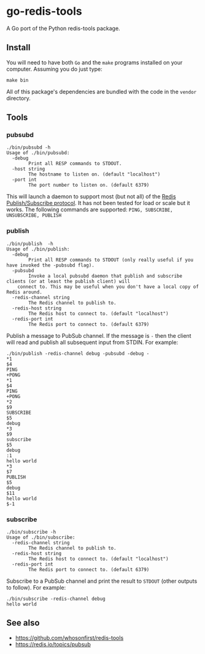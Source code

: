 # go-redis-tools

A Go port of the Python redis-tools package.

## Install

You will need to have both `Go` and the `make` programs installed on your computer. Assuming you do just type:

```
make bin
```

All of this package's dependencies are bundled with the code in the `vendor` directory.

## Tools

### pubsubd

```
./bin/pubsubd -h
Usage of ./bin/pubsubd:
  -debug
    	Print all RESP commands to STDOUT.
  -host string
    	The hostname to listen on. (default "localhost")
  -port int
    	The port number to listen on. (default 6379)
```

This will launch a daemon to support most (but not all) of the [Redis Publish/Subscribe protocol](https://redis.io/topics/pubsub). It has not been tested for load or scale but it works. The following commands are supported: `PING, SUBSCRIBE, UNSUBSCRIBE, PUBLISH`

### publish

```
./bin/publish  -h
Usage of ./bin/publish:
  -debug
    	Print all RESP commands to STDOUT (only really useful if you have invoked the -pubsubd flag).
  -pubsubd
    	Invoke a local pubsubd daemon that publish and subscribe clients (or at least the publish client) will
	connect to. This may be useful when you don't have a local copy of Redis around.
  -redis-channel string
    	The Redis channel to publish to.
  -redis-host string
    	The Redis host to connect to. (default "localhost")
  -redis-port int
    	The Redis port to connect to. (default 6379)
```

Publish a message to PubSub channel. If the message is `-` then the client will read and publish all subsequent input from STDIN. For example:

```
./bin/publish -redis-channel debug -pubsubd -debug -
*1
$4
PING
+PONG
*1
$4
PING
+PONG
*2
$9
SUBSCRIBE
$5
debug
*3
$9
subscribe
$5
debug
:1
hello world
*3
$7
PUBLISH
$5
debug
$11
hello world
$-1
```

### subscribe

```
./bin/subscribe -h
Usage of ./bin/subscribe:
  -redis-channel string
    	The Redis channel to publish to.
  -redis-host string
    	The Redis host to connect to. (default "localhost")
  -redis-port int
    	The Redis port to connect to. (default 6379)
```

Subscribe to a PubSub channel and print the result to `STDOUT` (other outputs to follow). For example:

```
./bin/subscribe -redis-channel debug
hello world 
```

## See also

* https://github.com/whosonfirst/redis-tools
* https://redis.io/topics/pubsub
